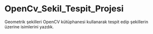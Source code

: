 # OpenCv_Sekil_Tespit_Projesi
 Geometrik şekilleri OpenCV kütüphanesi kullanarak tespit edip şekillerin üzerine isimlerini yazdık.
